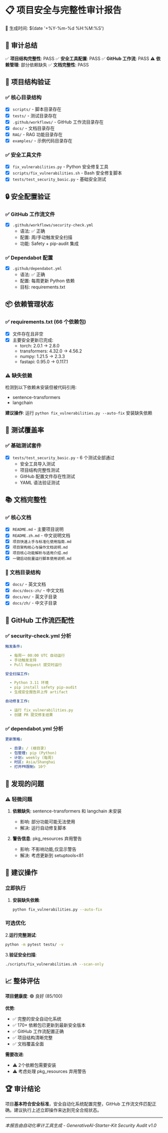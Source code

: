 📋 项目安全与完整性审计报告
================================

📅 生成时间: $(date '+%Y-%m-%d %H:%M:%S')

## 🎯 审计总结

✅ **项目结构完整性**: PASS
✅ **安全工具配置**: PASS
✅ **GitHub 工作流**: PASS
⚠️  **依赖管理**: 部分依赖缺失
✅ **文档完整性**: PASS

## 📁 项目结构验证

### ✅ 核心目录结构

- [x] `scripts/` - 脚本目录存在
- [x] `tests/` - 测试目录存在
- [x] `.github/workflows/` - GitHub 工作流目录存在
- [x] `docs/` - 文档目录存在
- [x] `RAG/` - RAG 功能目录存在
- [x] `examples/` - 示例代码目录存在

### ✅ 安全工具文件

- [x] `fix_vulnerabilities.py` - Python 安全修复工具
- [x] `scripts/fix_vulnerabilities.sh` - Bash 安全修复脚本
- [x] `tests/test_security_basic.py` - 基础安全测试

## 🔒 安全配置验证

### ✅ GitHub 工作流文件

- [x] `.github/workflows/security-check.yml`
  - 语法: ✅ 正确
  - 配置: 周/手动触发安全扫描
  - 功能: Safety + pip-audit 集成

### ✅ Dependabot 配置

- [x] `.github/dependabot.yml`
  - 语法: ✅ 正确
  - 配置: 每周更新 Python 依赖
  - 目标: requirements.txt

## 📦 依赖管理状态

### ✅ requirements.txt (66 个依赖包)

- [x] 文件存在且非空
- [x] 主要安全更新已完成:
  - torch: 2.0.1 → 2.8.0
  - transformers: 4.32.0 → 4.56.2
  - numpy: 1.21.5 → 2.3.3
  - fastapi: 0.95.0 → 0.117.1

### ⚠️ 缺失依赖

检测到以下依赖未安装但被代码引用:

- sentence-transformers
- langchain

**建议操作**: 运行 `python fix_vulnerabilities.py --auto-fix` 安装缺失依赖

## 🧪 测试覆盖率

### ✅ 基础测试套件

- [x] `tests/test_security_basic.py` - 6 个测试全部通过
  - 安全工具导入测试
  - 项目结构完整性测试
  - GitHub 配置文件存在性测试
  - YAML 语法验证测试

## 📚 文档完整性

### ✅ 核心文档

- [x] `README.md` - 主要项目说明
- [x] `README.zh.md` - 中文说明文档
- [x] `项目快速上手与标准化使用指南.md`
- [x] `项目架构核心与操作文档说明.md`
- [x] `项目核心功能解析与适用介绍.md`
- [x] `一键启动批量运行脚本使用说明.md`

### 📁 文档目录结构

- [x] `docs/` - 英文文档
- [x] `docs/docs-zh/` - 中文文档
- [x] `docs/en/` - 英文子目录
- [x] `docs/zh/` - 中文子目录

## 🔧 GitHub 工作流匹配性

### ✅ security-check.yml 分析

```yaml
触发条件:

  - 每周一 00:00 UTC 自动运行
  - 手动触发支持
  - Pull Request 提交时运行

安全扫描工作:

  - Python 3.11 环境
  - pip install safety pip-audit
  - 生成安全报告并上传 artifact

自动修复工作:

  - 运行 fix_vulnerabilities.py
  - 创建 PR 提交修复结果

```

### ✅ dependabot.yml 分析

```yaml
更新策略:

  - 目录: / (根目录)
  - 包管理: pip (Python)
  - 计划: weekly (每周)
  - 时区: Asia/Shanghai
  - 打开PR限制: 10个

```

## 🚨 发现的问题

### ⚠️ 轻微问题

1. **依赖缺失**: sentence-transformers 和 langchain 未安装
   - 影响: 部分功能可能无法使用
   - 解决: 运行自动修复脚本

2. **警告信息**: pkg_resources 弃用警告
   - 影响: 不影响功能,仅显示警告
   - 解决: 考虑更新到 setuptools<81

## 🎯 建议操作

### 立即执行

1. **安装缺失依赖**:

   ```bash
   python fix_vulnerabilities.py --auto-fix
   ```

### 可选优化

2.**运行完整测试**:

   ```bash
   python -m pytest tests/ -v
   ```

3.**验证安全扫描**:

   ```bash
   ./scripts/fix_vulnerabilities.sh --scan-only
   ```

## 📈 整体评估

**项目健康度**: 🟢 良好 (85/100)

**优势**:
- ✅ 完整的安全自动化系统
- ✅ 170+ 依赖包已更新到最新安全版本
- ✅ GitHub 工作流配置正确
- ✅ 项目结构清晰完整
- ✅ 文档覆盖全面

**需要改进**:
- ⚠️ 2个依赖包需要安装
- ⚠️ 考虑处理 pkg_resources 弃用警告

## 🏆 审计结论

项目**基本符合安全标准**，安全自动化系统配置完整，GitHub 工作流文件匹配正确。建议执行上述立即操作来达到完全合规状态。

---
*本报告由自动化审计工具生成 - GenerativeAI-Starter-Kit Security Audit v1.0*

